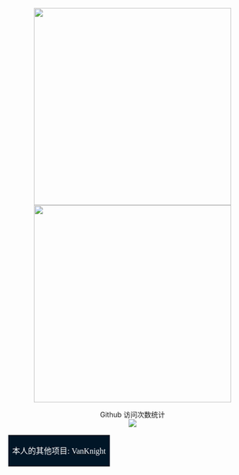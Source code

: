 <p align="center">
   <img height="400" src="https://github-readme-stats.vercel.app/api?username=vanknight&show_icons=true&theme=nightowl" />
   <img height="400" src="https://github-readme-stats.vercel.app/api/top-langs/?username=vanknight&layout=compact&theme=nightowl" />
</p>

<p align="center"> 
  Github 访问次数统计<br>
  <img src="https://profile-counter.glitch.me/vanknight/count.svg" />
</p>
<p align="center"> 
   <table>
       <tr>
           <td bgcolor="#011627">
               <p align="center" style="background: #011627;">
                   <font face="微软雅黑" color='#fff'>本人的其他项目: </font>
                   <a href="https://gitee.com/VanKnight" target="_blank">
                       <font face="微软雅黑" color='#fff'>VanKnight</font>
                   </a>
               </p>
           </td>
       </tr>
   </table>
</p>
